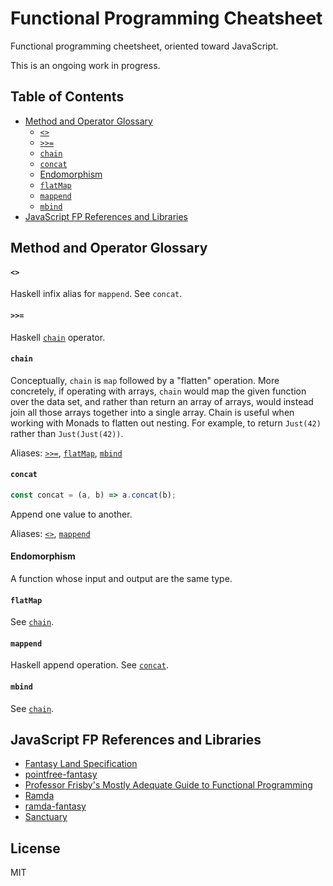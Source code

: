 # Functional Programming Cheatsheet

Functional programming cheetsheet, oriented toward JavaScript.

This is an ongoing work in progress.

## Table of Contents
- [Method and Operator Glossary](#method-and-operator-glossary)
  - [`<>`](#)
  - [`>>=`](#)
  - [`chain`](#chain)
  - [`concat`](#concat)
  - [Endomorphism](#endomorphism)
  - [`flatMap`](#flatmap)
  - [`mappend`](#mappend)
  - [`mbind`](#mbind)
- [JavaScript FP References and Libraries](#javascript-fp-references-and-libraries)

## Method and Operator Glossary

#### `<>`

Haskell infix alias for `mappend`. See `concat`.

#### `>>=`

Haskell [`chain`](#chain) operator.

#### `chain`

Conceptually, `chain` is `map` followed by a "flatten" operation. More
concretely, if operating with arrays, `chain` would map the given
function over the data set, and rather than return an array of arrays,
would instead join all those arrays together into a single array. Chain is
useful when working with Monads to flatten out nesting. For example, to
return `Just(42)` rather than `Just(Just(42))`.

Aliases: [`>>=`](#), [`flatMap`](#flatMap), [`mbind`](#mbind)

#### `concat`

```js
const concat = (a, b) => a.concat(b);
```

Append one value to another.

Aliases: [`<>`](#), [`mappend`](#mappend)

#### Endomorphism

A function whose input and output are the same type.

#### `flatMap`

See [`chain`](#chain).

#### `mappend`

Haskell append operation. See [`concat`](#concat).

#### `mbind`

See [`chain`](#chain).

## JavaScript FP References and Libraries

- [Fantasy Land Specification](https://github.com/fantasyland/fantasy-land)
- [pointfree-fantasy](https://github.com/DrBoolean/pointfree-fantasy)
- [Professor Frisby's Mostly Adequate Guide to Functional Programming](https://www.gitbook.com/book/drboolean/mostly-adequate-guide/details)
- [Ramda](http://ramdajs.com/0.19.1/index.html)
- [ramda-fantasy](https://github.com/ramda/ramda-fantasy)
- [Sanctuary](https://github.com/plaid/sanctuary)

## License

MIT
